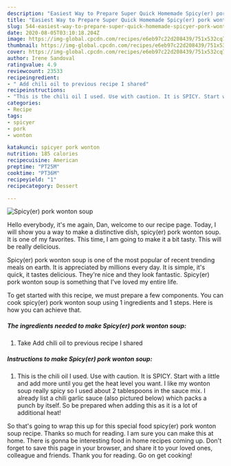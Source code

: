 ```yaml
---
description: "Easiest Way to Prepare Super Quick Homemade Spicy(er) pork wonton soup"
title: "Easiest Way to Prepare Super Quick Homemade Spicy(er) pork wonton soup"
slug: 544-easiest-way-to-prepare-super-quick-homemade-spicyer-pork-wonton-soup
date: 2020-08-05T03:10:18.204Z
image: https://img-global.cpcdn.com/recipes/e6eb97c22d208439/751x532cq70/spicyer-pork-wonton-soup-recipe-main-photo.jpg
thumbnail: https://img-global.cpcdn.com/recipes/e6eb97c22d208439/751x532cq70/spicyer-pork-wonton-soup-recipe-main-photo.jpg
cover: https://img-global.cpcdn.com/recipes/e6eb97c22d208439/751x532cq70/spicyer-pork-wonton-soup-recipe-main-photo.jpg
author: Irene Sandoval
ratingvalue: 4.9
reviewcount: 23533
recipeingredient:
- " Add chili oil to previous recipe I shared"
recipeinstructions:
- "This is the chili oil I used. Use with caution. It is SPICY. Start with a little and add more until you get the heat level you want. I like my wonton soup really spicy so I used about 2 tablespoons in the sauce mix. I already list a chili garlic sauce (also pictured below) which packs a punch by itself. So be prepared when adding this as it is a lot of additional heat!"
categories:
- Recipe
tags:
- spicyer
- pork
- wonton

katakunci: spicyer pork wonton 
nutrition: 185 calories
recipecuisine: American
preptime: "PT25M"
cooktime: "PT36M"
recipeyield: "1"
recipecategory: Dessert

---
```



![Spicy(er) pork wonton soup](https://img-global.cpcdn.com/recipes/e6eb97c22d208439/751x532cq70/spicyer-pork-wonton-soup-recipe-main-photo.jpg)

Hello everybody, it's me again, Dan, welcome to our recipe page. Today, I will show you a way to make a distinctive dish, spicy(er) pork wonton soup. It is one of my favorites. This time, I am going to make it a bit tasty. This will be really delicious.



Spicy(er) pork wonton soup is one of the most popular of recent trending meals on earth. It is appreciated by millions every day. It is simple, it's quick, it tastes delicious. They're nice and they look fantastic. Spicy(er) pork wonton soup is something that I've loved my entire life.


To get started with this recipe, we must prepare a few components. You can cook spicy(er) pork wonton soup using 1 ingredients and 1 steps. Here is how you can achieve that.

<!--inarticleads1-->

##### The ingredients needed to make Spicy(er) pork wonton soup:

1. Take  Add chili oil to previous recipe I shared




<!--inarticleads2-->

##### Instructions to make Spicy(er) pork wonton soup:

1. This is the chili oil I used. Use with caution. It is SPICY. Start with a little and add more until you get the heat level you want. I like my wonton soup really spicy so I used about 2 tablespoons in the sauce mix. I already list a chili garlic sauce (also pictured below) which packs a punch by itself. So be prepared when adding this as it is a lot of additional heat!




So that's going to wrap this up for this special food spicy(er) pork wonton soup recipe. Thanks so much for reading. I am sure you can make this at home. There is gonna be interesting food in home recipes coming up. Don't forget to save this page in your browser, and share it to your loved ones, colleague and friends. Thank you for reading. Go on get cooking!
